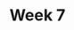 ---
title: Week 7
days:
  - date: 2019-10-08
    events:
      "**Exam**{: .label } Midterm 1 (8 - 9:30PM)":
---